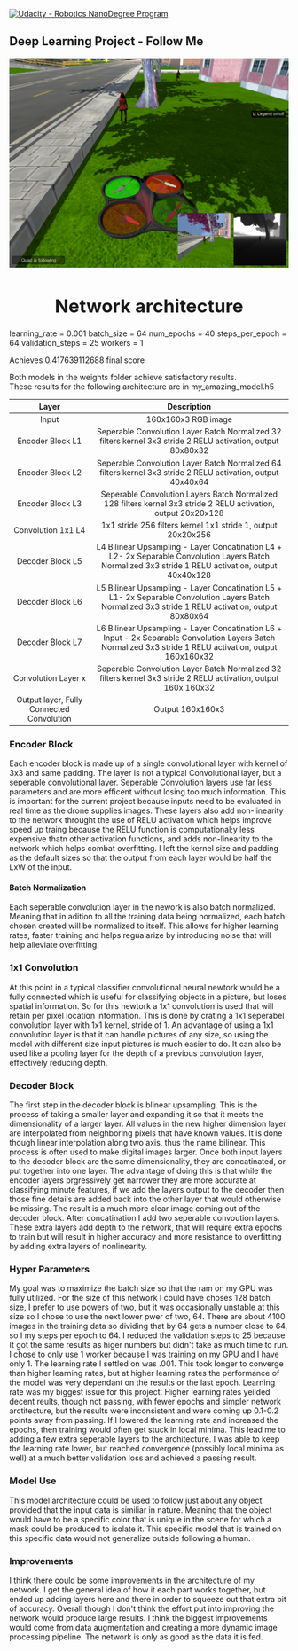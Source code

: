 [![Udacity - Robotics NanoDegree Program](https://s3-us-west-1.amazonaws.com/udacity-robotics/Extra+Images/RoboND_flag.png)](https://www.udacity.com/robotics)
## Deep Learning Project - Follow Me
[image_0]: ./docs/misc/sim_screenshot.png
![alt text][image_0] 

### <center> <h1>Network architecture</h1> </center>
learning_rate = 0.001
batch_size = 64
num_epochs = 40
steps_per_epoch = 64
validation_steps = 25
workers = 1

Achieves 0.417639112688 final score

Both models in the weights folder achieve satisfactory results.  
These results for the following architecture are in my_amazing_model.h5 <br>


| Layer         		|     Description	        					| 
|:---------------------:|:---------------------------------------------:| 
| Input         		| 160x160x3 RGB image   							| 
|   Encoder Block L1  	| Seperable Convolution Layer Batch Normalized 32 filters  kernel 3x3 stride 2 RELU activation, output 80x80x32|
| Encoder Block L2	| Seperable Convolution Layer Batch Normalized  64 filters kernel 3x3 stride 2 RELU activation, output  40x40x64	|
| Encoder Block L3     	| Seperable Convolution Layers Batch Normalized 128 filters kernel 3x3 stride 2 RELU activation, output  20x20x128|
| Convolution 1x1	L4    | 1x1 stride 256 filters   kernel 1x1 stride 1, output  20x20x256 |
| Decoder Block L5	| L4 Bilinear Upsampling - Layer Concatination L4 + L2- 2x Separable Convolution Layers Batch Normalized 3x3 stride 1 RELU activation, output  40x40x128|
| Decoder Block L6 | L5 Bilinear Upsampling - Layer Concatination L5 + L1- 2x Separable Convolution Layers Batch Normalized 3x3 stride 1 RELU activation, output  80x80x64|
| Decoder Block L7  | L6 Bilinear Upsampling - Layer Concatination L6 + Input - 2x Separable Convolution Layers Batch Normalized 3x3 stride 1 RELU activation, output  160x160x32    									|
| Convolution Layer x  |Seperable Convolution Layer Batch Normalized 32 filters  kernel 3x3 stride 2 RELU activation, output 160x 160x32 |
| Output layer, Fully Connected Convolution	|Output   160x160x3  |

### Encoder Block
Each encoder block is made up of a single convolutional layer with kernel of 3x3 and same padding. The layer is not a typical Convolutional layer, but a seperable convolutional layer.  Seperable Convolution layers use far less parameters and are more efficent without losing too much information. This is important for the current project because inputs need to be evaluated in real time as the drone supplies images. These layers also add non-linearity to the network throught the use of RELU activation which helps improve speed up traing because the RELU function is computational;y less expensive thatn other activation functions, and adds non-linearity to the network which helps combat overfitting. I left the kernel size and padding as the default sizes so that the output from each layer would be half the LxW of the input. 
#### Batch Normalization
Each seperable convolution layer in the nework is also batch normalized. Meaning that in adition to all the training data being normalized, each batch chosen created will be normalized to itself. This allows for higher learning rates, faster training and helps regualarize by introducing noise that will help alleviate overfitting. 
### 1x1 Convolution
At this point in a typical classifier convolutional neural newtork would be a fully connected which is useful for classifying objects in a picture, but loses spatial information. So for this newtork a 1x1 convolution is used that will retain per pixel location information. This is done by crating a 1x1 seperabel convolution layer with 1x1 kernel, stride of 1. An advantage of using a 1x1 convolution layer is that it can handle pictures of any size, so using the model with different size input pictures is much easier to do. It can also be used like a pooling layer for the depth of a previous convolution layer, effectively reducing depth. 
### Decoder Block
The first step in the decoder block is blinear upsampling. This is the process of taking a smaller layer and expanding it so that it meets the dimensionality of a larger layer.  All values in the new higher dimension layer are interpolated from neighboring pixels that have known values. It is done though linear interpolation along two axis, thus the name bilinear. This process is often used to make digital images larger. Once both input layers to the decoder block are the same dimensionality, they are concatinated, or put together into one layer. The advantage of doing this is that while the encoder layers prgressively get narrower they are more accurate at classifying minute features, if we add the layers output to the decoder then those fine details are added back into the other layer that would otherwise be missing. The result is a much more clear image coming out of the decoder block. After concatination I add two seperable convoution layers. These extra layers add depth to the network, that will require extra epochs to train but will result in higher accuracy and more resistance to overfitting by adding extra layers of nonlinearity.

### Hyper Parameters
My goal was to maximize the batch size so that the ram on my GPU was fully utilized. For the size of this network I could have choses 128 batch size, I prefer to use powers of two, but it was occasionally unstable at this size so I chose to use the next lower pwer of two, 64. 
There are about 4100 images in the training data so dividing that by 64 gets a number close to 64, so I my steps per epoch to 64.
I reduced the validation steps to 25 because It got the same results as higer numbers but didn't take as much time to run. I chose to only use 1 worker because I was training on my GPU and I have only 1. The learning rate I settled on was .001. This took longer to converge than higher learning rates, but  at higher learning rates the performance of the model was very dependant on the  results or the last epoch. Learning rate was my biggest issue for this project. Higher learning rates yeilded decent reults, though not passing, with fewer epochs and simpler network arctitecture, but the results were inconsistent and  were coming up 0.1-0.2 points away from passing. If I lowered the learning rate and increased the epochs, then training would often get stuck in local minima. This lead me to adding a few extra  seperable layers to the architecture. I was able to keep the learning rate lower, but reached convergence (possibly local minima as well)  at a much better validation loss and achieved a passing result. 

### Model Use
This model architecture could be used to follow just about any object provided that the input data is similiar in nature. Meaning that the object would have to be a specific color that is unique in the scene for which a mask could be produced to isolate it. This specific model that is trained on this specific data would not generalize outside following a human. 

### Improvements
I think there could be some improvements in the architecture of my network. I get the general idea of how it each part works together, but ended up adding layers here and there in order to squeeze out that extra bit of accuracy. Overall though I don't think the effort put into improving the network would produce large results. I think the biggest improvements would come from data augmentation and creating a more dynamic image processing pipeline. The network is only as good as the data it is fed. 
